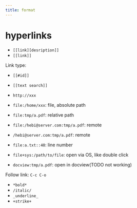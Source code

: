 ```yaml
---
title: format
---
```


# hyperlinks
* `[[link][desription]]`
* `[[link]]`

Link type:

* `[[#id]]`
* `[[text search]]`

* `http://xxx`
* `file:/home/xxx`: file, absolute path
* `file:tmp/a.pdf`: relative path
* `file:/hebi@server.com:tmp/a.pdf`: remote
* `/hebi@server.com:tmp/a.pdf`: remote
* `file:a.txt::40`: line number
* `file+sys:/path/to/file`: open via OS, like double click
* `docview:tmp/a.pdf`: open in docview(TODO not working)

Follow link: `C-c C-o`

* `*bold*`
* `/italic/`
* `_underline_`
* `+strike+`
